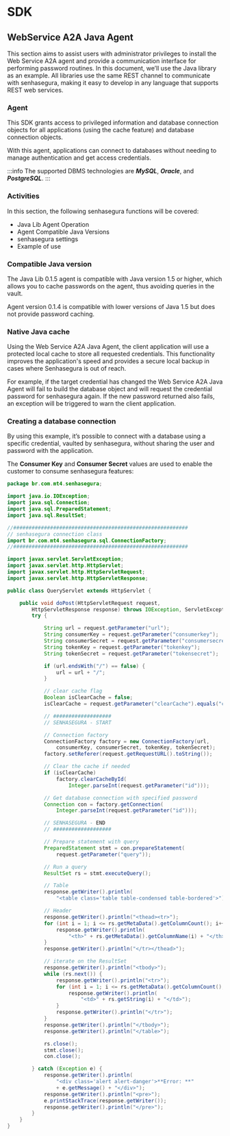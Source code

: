 # SDK

## WebService A2A Java Agent

This section aims to assist users with administrator privileges to install the Web Service A2A agent and provide a communication interface for performing password routines. In this document, we’ll  use the Java library as an example. All libraries use the same REST channel to communicate with senhasegura, making it easy to develop in any language that supports REST web services. 

### Agent

This SDK grants access to privileged information and database connection objects for all applications (using the cache feature) and database connection objects.

With this agent, applications can connect to databases without needing to manage authentication and get access credentials.

 :::info
The supported DBMS technologies are ***MySQL***, ***Oracle***, and ***PostgreSQL***.
:::

### Activities

In this section, the following senhasegura functions will be covered:

* Java Lib Agent Operation
* Agent Compatible Java Versions
* senhasegura settings
* Example of use


### Compatible Java version

The Java Lib 0.1.5 agent is compatible with Java version 1.5 or higher, which allows you to cache passwords on the agent, thus avoiding queries in the vault.

Agent version 0.1.4 is compatible with lower versions of Java 1.5 but does not provide password caching.


### Native Java cache

Using the Web Service A2A Java Agent, the client application will use a protected local cache to store all requested credentials. This functionality improves the application's speed and provides a secure local backup in cases where Senhasegura is out of reach.

For example, if  the target credential has changed the  Web Service A2A Java Agent will fail to build the database object and will request the credential password for senhasegura again. If the new password returned also fails, an exception will be triggered to warn the client application.


### Creating a database connection

By using this example, it’s  possible to connect with a database using a specific credential, vaulted by senhasegura, without sharing the user and password with the application.

The **Consumer Key** and **Consumer Secret** values are used to enable the customer to consume senhasegura features:

```java
package br.com.mt4.senhasegura;

import java.io.IOException;
import java.sql.Connection;
import java.sql.PreparedStatement;
import java.sql.ResultSet;

//#########################################################
// senhasegura connection class
import br.com.mt4.senhasegura.sql.ConnectionFactory;
//#########################################################

import javax.servlet.ServletException;
import javax.servlet.http.HttpServlet;
import javax.servlet.http.HttpServletRequest;
import javax.servlet.http.HttpServletResponse;

public class QueryServlet extends HttpServlet {

    public void doPost(HttpServletRequest request,
        HttpServletResponse response) throws IOException, ServletException {
        try {

            String url = request.getParameter("url");
            String consumerKey = request.getParameter("consumerkey");
            String consumerSecret = request.getParameter("consumersecret");
            String tokenKey = request.getParameter("tokenkey");
            String tokenSecret = request.getParameter("tokensecret");

            if (url.endsWith("/") == false) {
                url = url + "/";
            }

            // clear cache flag
            Boolean isClearCache = false;
            isClearCache = request.getParameter("clearCache").equals("clear");

            // ###################
            // SENHASEGURA - START

            // Connection factory
            ConnectionFactory factory = new ConnectionFactory(url,
                consumerKey, consumerSecret, tokenKey, tokenSecret);
            factory.setReferer(request.getRequestURL().toString());

            // Clear the cache if needed
            if (isClearCache)
                factory.clearCacheById(
                    Integer.parseInt(request.getParameter("id")));

            // Get database connection with specified password
            Connection con = factory.getConnection(
                Integer.parseInt(request.getParameter("id")));

            // SENHASEGURA - END
            // ###################

            // Prepare statement with query
            PreparedStatement stmt = con.prepareStatement(
                request.getParameter("query"));

            // Run a query
            ResultSet rs = stmt.executeQuery();

            // Table
            response.getWriter().println(
                "<table class='table table-condensed table-bordered'>");

            // Header
            response.getWriter().println("<thead><tr>");
            for (int i = 1; i <= rs.getMetaData().getColumnCount(); i++) {
                response.getWriter().println(
                    "<th>" + rs.getMetaData().getColumnName(i) + "</th>");
            }
            response.getWriter().println("</tr></thead>");

            // iterate on the ResultSet
            response.getWriter().println("<tbody>");
            while (rs.next()) {
                response.getWriter().println("<tr>");
                for (int i = 1; i <= rs.getMetaData().getColumnCount(); i++) {
                    response.getWriter().println(
                        "<td>" + rs.getString(i) + "</td>");
                }
                response.getWriter().println("</tr>");
            }
            response.getWriter().println("</tbody>");
            response.getWriter().println("</table>");

            rs.close();
            stmt.close();
            con.close();

        } catch (Exception e) {
            response.getWriter().println(
                "<div class='alert alert-danger'>**Error: **"
                + e.getMessage() + "</div>");
            response.getWriter().println("<pre>");
            e.printStackTrace(response.getWriter());
            response.getWriter().println("</pre>");
        }
    }
}
```
